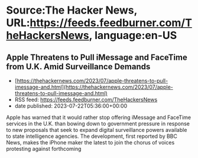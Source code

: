 # Source:The Hacker News, URL:https://feeds.feedburner.com/TheHackersNews, language:en-US

## Apple Threatens to Pull iMessage and FaceTime from U.K. Amid Surveillance Demands
 - [https://thehackernews.com/2023/07/apple-threatens-to-pull-imessage-and.html](https://thehackernews.com/2023/07/apple-threatens-to-pull-imessage-and.html)
 - RSS feed: https://feeds.feedburner.com/TheHackersNews
 - date published: 2023-07-22T05:36:00+00:00

Apple has warned that it would rather stop offering iMessage and FaceTime services in the U.K. than bowing down to government pressure in response to new proposals that seek to expand digital surveillance powers available to state intelligence agencies.
The development, first reported by BBC News, makes the iPhone maker the latest to join the chorus of voices protesting against forthcoming

